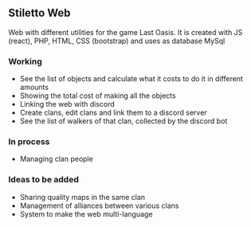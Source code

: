 ## Stiletto Web

Web with different utilities for the game Last Oasis.
It is created with JS (react), PHP, HTML, CSS (bootstrap) and uses as database MySql

### Working

- See the list of objects and calculate what it costs to do it in different amounts
- Showing the total cost of making all the objects
- Linking the web with discord
- Create clans, edit clans and link them to a discord server
- See the list of walkers of that clan, collected by the discord bot

### In process

- Managing clan people

### Ideas to be added

- Sharing quality maps in the same clan
- Management of alliances between various clans
- System to make the web multi-language
